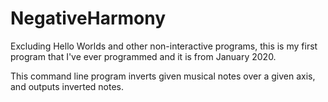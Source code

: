 # NegativeHarmony

Excluding Hello Worlds and other non-interactive programs, this is my first program that I've ever programmed and it is from
January 2020.

This command line program inverts given musical notes over a given axis, and outputs inverted notes. 
